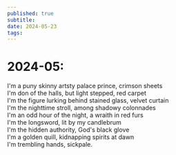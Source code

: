 ```yaml
---
published: true
subtitle: 
date: 2024-05-23
tags: 
---
```


#  2024-05: 

I'm a puny skinny artsty palace prince, crimson sheets
<br>
I'm don of the halls, but light stepped, red carpet
<br>
I'm the figure lurking behind stained glass, velvet curtain
<br>
I'm the nighttime stroll, among shadowy colonnades
<br>
I'm an odd hour of the night, a wraith in red furs
<br>
I'm the longsword, lit by my candlebrum
<br>
I'm the hidden authority, God's black glove
<br>
I'm a golden quill, kidnapping spirits at dawn
<br>
I'm trembling hands, sickpale.